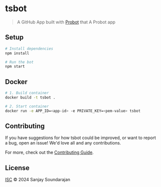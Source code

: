 # tsbot

> A GitHub App built with [Probot](https://github.com/probot/probot) that A Probot app

## Setup

```sh
# Install dependencies
npm install

# Run the bot
npm start
```

## Docker

```sh
# 1. Build container
docker build -t tsbot .

# 2. Start container
docker run -e APP_ID=<app-id> -e PRIVATE_KEY=<pem-value> tsbot
```

## Contributing

If you have suggestions for how tsbot could be improved, or want to report a bug, open an issue! We'd love all and any contributions.

For more, check out the [Contributing Guide](CONTRIBUTING.md).

## License

[ISC](LICENSE) © 2024 Sanjay Soundarajan
